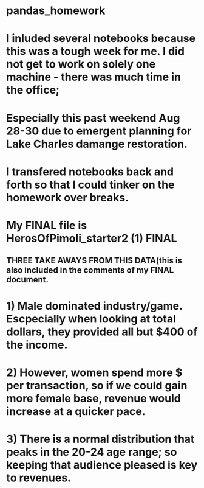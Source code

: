 # pandas_homework

# I inluded several notebooks because this was a tough week for me.  I did not get to work on solely one machine - there was much time in the office;
# Especially this past weekend Aug 28-30 due to emergent planning for Lake Charles damange restoration.  
# I transfered notebooks back and forth so that I could tinker on the homework over breaks.
# My FINAL file is HerosOfPimoli_starter2 (1) FINAL


## THREE TAKE AWAYS FROM THIS DATA(this is also included in the comments of my FINAL document. 
# 1) Male dominated industry/game. Escpecially when looking at total dollars, they provided all but $400 of the income.
# 2) However, women spend more $ per transaction, so if we could gain more female base, revenue would increase at a quicker pace.
# 3) There is a normal distribution that peaks in the 20-24 age range; so keeping that audience pleased is key to revenues. 
